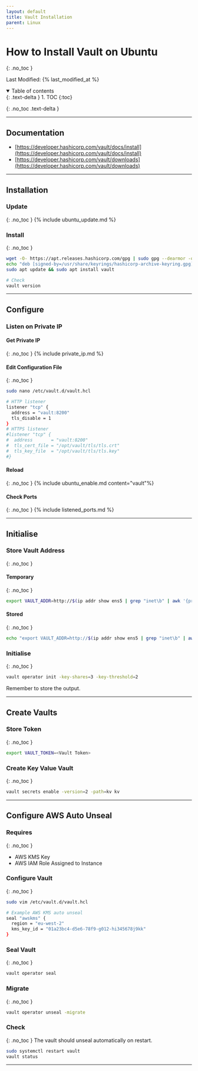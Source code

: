 ```yaml
---
layout: default
title: Vault Installation
parent: Linux
---
```


# How to Install Vault on Ubuntu
{: .no_toc }

Last Modified: {% last_modified_at %}

<details open markdown="block">
  <summary>
   Table of contents
  </summary>
  {: .text-delta }
1. TOC
{:toc}
</details>

{: .no_toc .text-delta }

---

## Documentation
* [https://developer.hashicorp.com/vault/docs/install](https://developer.hashicorp.com/vault/docs/install)
* [https://developer.hashicorp.com/vault/downloads](https://developer.hashicorp.com/vault/downloads)

---

## Installation
### Update
{: .no_toc }
{% include ubuntu_update.md %}

### Install
{: .no_toc }
```bash
wget -O- https://apt.releases.hashicorp.com/gpg | sudo gpg --dearmor -o /usr/share/keyrings/hashicorp-archive-keyring.gpg
echo "deb [signed-by=/usr/share/keyrings/hashicorp-archive-keyring.gpg] https://apt.releases.hashicorp.com $(lsb_release -cs) main" | sudo tee /etc/apt/sources.list.d/hashicorp.list
sudo apt update && sudo apt install vault

# Check
vault version
```

---

## Configure
### Listen on Private IP
#### Get Private IP
{: .no_toc }
{% include private_ip.md %}

#### Edit Configuration File
{: .no_toc }
```bash
sudo nano /etc/vault.d/vault.hcl

# HTTP listener 
listener "tcp" { 
  address = "vault:8200" 
  tls_disable = 1 
} 
# HTTPS listener 
#listener "tcp" { 
#  address       = "vault:8200" 
#  tls_cert_file = "/opt/vault/tls/tls.crt" 
#  tls_key_file  = "/opt/vault/tls/tls.key" 
#}
```

#### Reload
{: .no_toc }
{% include ubuntu_enable.md content="vault"%}

#### Check Ports
{: .no_toc }
{% include listened_ports.md %}

---

## Initialise
### Store Vault Address
{: .no_toc }
#### Temporary
{: .no_toc }
```bash
export VAULT_ADDR=http://$(ip addr show ens5 | grep "inet\b" | awk '{print $2}' | cut -d/ -f1):8200
```

#### Stored
{: .no_toc }
```bash
echo "export VAULT_ADDR=http://$(ip addr show ens5 | grep "inet\b" | awk '{print $2}' | cut -d/ -f1):8200" | sudo tee -a /etc/environment
```

### Initialise
{: .no_toc }
```bash
vault operator init -key-shares=3 -key-threshold=2
```
Remember to store the output.

---

## Create Vaults
### Store Token
{: .no_toc }
```bash
export VAULT_TOKEN=<Vault Token>
```
### Create Key Value Vault
{: .no_toc }
```bash
vault secrets enable -version=2 -path=kv kv
```

---

## Configure AWS Auto Unseal
### Requires
{: .no_toc }
* AWS KMS Key
* AWS IAM Role Assigned to Instance

### Configure Vault
{: .no_toc }
```bash
sudo vim /etc/vault.d/vault.hcl

# Example AWS KMS auto unseal
seal "awskms" {
  region = "eu-west-2"
  kms_key_id = "01a23bc4-d5e6-78f9-g012-hi345678j9kk"
}
```

### Seal Vault
{: .no_toc }
```bash
vault operator seal
```

### Migrate
{: .no_toc }
```bash
vault operator unseal -migrate
```

### Check
{: .no_toc }
The vault should unseal automatically on restart.
```bash
sudo systemctl restart vault
vault status
```

---
